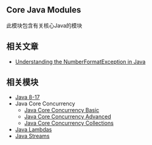 ## Core Java Modules

此模块包含有关核心Java的模块

## 相关文章

- [Understanding the NumberFormatException in Java](https://www.baeldung.com/java-number-format-exception)

## 相关模块

* [Java 8-17](java8-1/README.md)
* Java Core Concurrency
    + [Java Core Concurrency Basic](java-concurrency-simple/README.md)
    + [Java Core Concurrency Advanced](java-concurrency-advanced-1/README.md)
    + [Java Core Concurrency Collections](java-concurrency-collections-1/README.md)
* [Java Lambdas](java-lambdas/README.md)
* [Java Streams](java-streams-1/README.md)